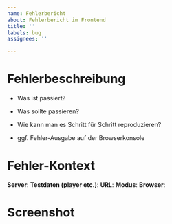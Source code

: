 ```yaml
---
name: Fehlerbericht
about: Fehlerbericht im Frontend
title: ''
labels: bug
assignees: ''

---
```


# Fehlerbeschreibung

- Was ist passiert?
- Was sollte passieren?
- Wie kann man es Schritt für Schritt reproduzieren?

- ggf. Fehler-Ausgabe auf der Browserkonsole

# Fehler-Kontext
**Server**: 
**Testdaten (player etc.)**:
**URL**:
**Modus**:
**Browser**: 

# Screenshot
